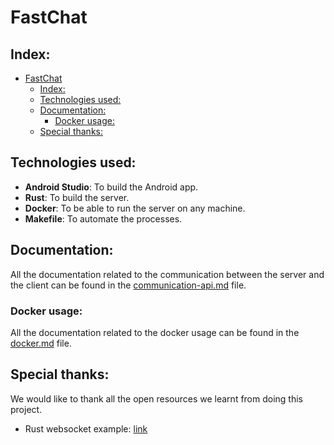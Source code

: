 # FastChat

## Index:
- [FastChat](#fastchat)
  - [Index:](#index)
  - [Technologies used:](#technologies-used)
  - [Documentation:](#documentation)
    - [Docker usage:](#docker-usage)
  - [Special thanks:](#special-thanks)

## Technologies used:
- **Android Studio**: To build the Android app.
- **Rust**: To build the server.
- **Docker**: To be able to run the server on any machine.
- **Makefile**: To automate the processes.

## Documentation:
All the documentation related to the communication between the server and the client can be found in the [communication-api.md](./docs/communication-api.md) file.

### Docker usage:
All the documentation related to the docker usage can be found in the [docker.md](./docs/docker.md) file.


## Special thanks:
We would like to thank all the open resources we learnt from doing this project.

- Rust websocket example: [link](https://blog.logrocket.com/how-to-build-a-websocket-server-with-rust/)